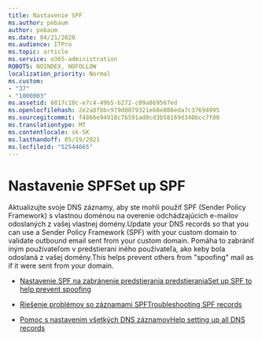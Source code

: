 ```yaml
---
title: Nastavenie SPF
ms.author: pebaum
author: pebaum
ms.date: 04/21/2020
ms.audience: ITPro
ms.topic: article
ms.service: o365-administration
ROBOTS: NOINDEX, NOFOLLOW
localization_priority: Normal
ms.custom:
- "37"
- "1000003"
ms.assetid: 6817c10c-e7c4-49b5-b272-c09a869567ed
ms.openlocfilehash: 2e2a8fbbc979d0079321e68e808eda7c37694995
ms.sourcegitcommit: f4866e94918c7b591ad0cd3b58169d340bcc7f00
ms.translationtype: MT
ms.contentlocale: sk-SK
ms.lasthandoff: 05/19/2021
ms.locfileid: "52544665"
---
```

# <a name="set-up-spf"></a><span data-ttu-id="949cb-102">Nastavenie SPF</span><span class="sxs-lookup"><span data-stu-id="949cb-102">Set up SPF</span></span>

<span data-ttu-id="949cb-103">Aktualizujte svoje DNS záznamy, aby ste mohli použiť SPF (Sender Policy Framework) s vlastnou doménou na overenie odchádzajúcich e-mailov odoslaných z vašej vlastnej domény.</span><span class="sxs-lookup"><span data-stu-id="949cb-103">Update your DNS records so that you can use a Sender Policy Framework (SPF) with your custom domain to validate outbound email sent from your custom domain.</span></span> <span data-ttu-id="949cb-104">Pomáha to zabrániť iným používateľom v predstieraní iného používateľa, ako keby bola odoslaná z vašej domény.</span><span class="sxs-lookup"><span data-stu-id="949cb-104">This helps prevent others from "spoofing" mail as if it were sent from your domain.</span></span>
  
- [<span data-ttu-id="949cb-105">Nastavenie SPF na zabránenie predstierania predstierania</span><span class="sxs-lookup"><span data-stu-id="949cb-105">Set up SPF to help prevent spoofing</span></span>](/microsoft-365/security/office-365-security/set-up-spf-in-office-365-to-help-prevent-spoofing)

- [<span data-ttu-id="949cb-106">Riešenie problémov so záznamami SPF</span><span class="sxs-lookup"><span data-stu-id="949cb-106">Troubleshooting SPF records</span></span>](/microsoft-365/security/office-365-security/how-office-365-uses-spf-to-prevent-spoofing#SPFTroubleshoot)

- [<span data-ttu-id="949cb-107">Pomoc s nastavením všetkých DNS záznamov</span><span class="sxs-lookup"><span data-stu-id="949cb-107">Help setting up all DNS records</span></span>](/microsoft-365/admin/get-help-with-domains/create-dns-records-at-any-dns-hosting-provider)
